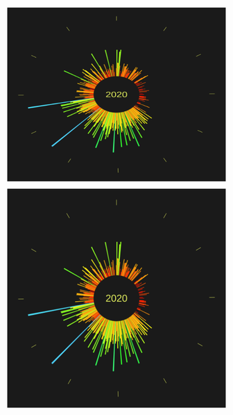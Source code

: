 <div align="center">
	<br>
	<a href="https://raw.githubusercontent.com/yihong0618/test_svg/main/readme.md">
		<img src="test.svg" width="800" height="400" alt="Click to see the source">
	</a>
	<br>
</div>

[![](test.svg)](test.svg)

